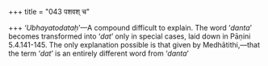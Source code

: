 +++
title = "043 पशवश् च"

+++
‘*Ubhayatodataḥ*’—A compound difficult to explain. The word ‘*danta*’
becomes transformed into ‘*dat*’ only in special cases, laid down in
Pāṇini 5.4.141-145. The only explanation possible is that given by
Medhātithi,—that the term ‘*dat*’ is an entirely different word from
‘*danta*’
